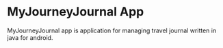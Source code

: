 # MyJourneyJournal App
MyJourneyJournal app is application for managing travel journal written in java for android.

